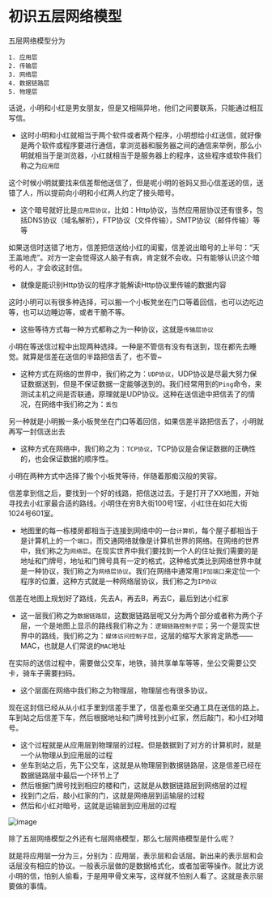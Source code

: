 # 初识五层网络模型

五层网络模型分为

    1. 应用层
    2. 传输层
    3. 网络层
    4. 数据链路层
    5. 物理层

话说，小明和小红是男女朋友，但是又相隔异地，他们之间要联系，只能通过相互写信。

- 这时小明和小红就相当于两个软件或者两个程序，小明想给小红送信，就好像是两个软件或程序要进行通信，拿浏览器和服务器之间的通信来举例，那么小明就相当于是浏览器，小红就相当于是服务器上的程序，这些程序或软件我们称之为`应用层`

这个时候小明就要找来信差帮他送信了，但是呢小明的爸妈又担心信差送的信，送错了人，所以提前向小明和小红两人约定了接头暗号。

- 这个暗号就好比是`应用层协议`，比如：Http协议，当然应用层协议还有很多，包括DNS协议（域名解析），FTP协议（文件传输），SMTP协议（邮件传输）等等

如果送信时送错了地方，信差把信送给小红的闺蜜，信差说出暗号的上半句：“天王盖地虎”。对方一定会觉得这人脑子有病，肯定就不会收。只有能够认识这个暗号的人，才会收这封信。

- 就像是能识别Http协议的程序才能解读Http协议里传输的数据内容

这时小明可以有很多种选择，可以搬一个小板凳坐在门口等着回信，也可以边吃边等，也可以边睡边等，或者干脆不等。

- 这些等待方式每一种方式都称之为一种协议，这就是`传输层协议`

小明在等送信过程中出现两种选择。一种是不管信有没有有送到，现在都先去睡觉。就算是信差在送信的半路把信丢了，也不管~

- 这种方式在网络的世界中，我们称之为：`UDP协议`，UDP协议是尽最大努力保证数据送到，但是不保证数据一定能够送到的。我们经常用到的`Ping`命令，来测试主机之间是否联通，原理就是UDP协议。这种在送信途中把信丢了的情况，在网络中我们称之为：`丢包`

另一种就是小明搬一条小板凳坐在门口等着回信，如果信差半路把信丢了，小明就再写一封信送出去

- 这种方式在网络中，我们称之为：`TCP协议`，TCP协议是会保证数据的正确性的，也会保证数据的顺序性。

小明在两种方式中选择了搬个小板凳等待，伴随着那痴汉般的笑容。

信差拿到信之后，要找到一个好的线路，把信送过去。于是打开了XX地图，开始寻找去小红家最合适的路线。小明住在穷B大街100号1室，小红住在如花大街1024号601室。

- 地图里的每一栋楼房都相当于连接到网络中的一台`计算机`，每个屋子都相当于是计算机上的一个`端口`，而交通网络就像是计算机世界的网络。在网络的世界中，我们称之为`网络层`。在现实世界中我们要找到一个人的住址我们需要的是地址和门牌号，地址和门牌号具有一定的格式，这种格式类比到网络世界中就是一种协议，我们称之为`网络层协议`。我们在网络中通常用`IP加端口`来定位一个程序的位置，这种方式就是一种网络层协议，我们称之为`IP协议`

信差在地图上规划好了路线，先去A，再去B，再去C，最后到达小红家

- 这一层我们称之为`数据链路层`，这数据链路层呢又分为两个部分或者称为两个子层，一个是地图上显示的路线我们称之为：`逻辑链路控制子层`；另一个是现实世界中的路线，我们称之为：`媒体访问控制子层`，这层的缩写大家肯定熟悉——MAC，也就是人们常说的`MAC`地址

在实际的送信过程中，需要做公交车，地铁，骑共享单车等等，坐公交需要公交卡，骑车子需要扫码。

- 这个层面在网络中我们称之为物理层，物理层也有很多协议。

现在这封信已经从从小红手里到信差手里了，信差也乘坐交通工具在送信的路上。车到站之后信差下车，然后根据地址和门牌号找到小红家，然后敲门，和小红对暗号。

- 这个过程就是从应用层到物理层的过程。但是数据到了对方的计算机时，就是一个从物理从到应用层的过程
- 坐车到站之后，先下公交车，这就是从物理层到数据链路层，这是信差已经在数据链路层中最后一个环节上了
- 然后根据门牌号找到相应的楼和门，这就是从数据链路层到网络层的过程
- 找到门之后，敲小红家的门，这就是网络层到运输层的过程
- 然后和小红对暗号，这就是运输层到应用层的过程

![image](https://wx2.sinaimg.cn/mw690/005QwFx4gy1gg9a7ijyrfj30rb0fcgm6.jpg)


除了五层网络模型之外还有七层网络模型，那么七层网络模型是什么呢？

就是将应用层一分为三，分别为：应用层，表示层和会话层。新出来的表示层和会话层没有相应的协议。一般表示层做的是数据格式化，或者加密等操作。就比方说小明的信，怕别人偷看，于是用甲骨文来写，这样就不怕别人看了。这就是表示层要做的事情。

